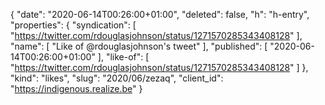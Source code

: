{
  "date": "2020-06-14T00:26:00+01:00",
  "deleted": false,
  "h": "h-entry",
  "properties": {
    "syndication": [
      "https://twitter.com/rdouglasjohnson/status/1271570285343408128"
    ],
    "name": [
      "Like of @rdouglasjohnson's tweet"
    ],
    "published": [
      "2020-06-14T00:26:00+01:00"
    ],
    "like-of": [
      "https://twitter.com/rdouglasjohnson/status/1271570285343408128"
    ]
  },
  "kind": "likes",
  "slug": "2020/06/zezaq",
  "client_id": "https://indigenous.realize.be"
}
